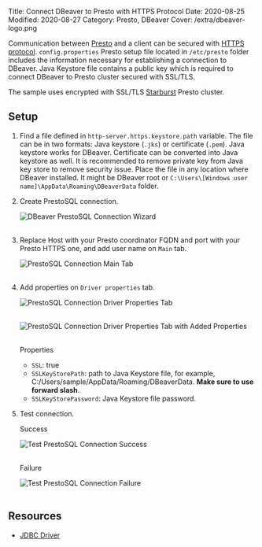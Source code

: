 Title: Connect DBeaver to Presto with HTTPS Protocol
Date: 2020-08-25
Modified: 2020-08-27
Category: Presto, DBeaver
Cover: /extra/dbeaver-logo.png

Communication between [Presto](https://prestodb.io/) and a client can be secured with [HTTPS protocol](https://prestodb.io/docs/current/security/internal-communication.html). `config.properties` Presto setup file located in `/etc/presto` folder includes the information necessary for establishing a connection to DBeaver. Java Keystore file contains a public key which is required to connect DBeaver to Presto cluster secured with SSL/TLS. 

The sample uses encrypted with SSL/TLS [Starburst](https://www.starburstdata.com/) Presto cluster.

## Setup

1. Find a file defined in `http-server.https.keystore.path` variable. The file can be in two formats: Java keystore (`.jks`) or certificate (`.pem`). Java keystore works for DBeaver. Certificate can be converted into Java keystore as well. It is recommended to remove private key from Java key store to remove security issue. Place the file in any location where DBeaver installed. It might be DBeaver root or `C:\Users\[Windows user name]\AppData\Roaming\DBeaverData` folder. 

2. Create PrestoSQL connection.

    ![DBeaver PrestoSQL Connection Wizard]({static}/images/connect-dbeaver-presto-https-protocol/dbeaver-prestosql-connection-wizard.png)</br></br>

3. Replace Host with your Presto coordinator FQDN and port with your Presto HTTPS one, and add user name on `Main` tab.

    ![PrestoSQL Connection Main Tab]({static}/images/connect-dbeaver-presto-https-protocol/prestosql-connection-main-tab.png)</br></br>

4. Add properties on `Driver properties` tab.

    ![PrestoSQL Connection Driver Properties Tab]({static}/images/connect-dbeaver-presto-https-protocol/prestosql-connection-driver-properties-tab.png)</br></br>

    ![PrestoSQL Connection Driver Properties Tab with Added Properties]({static}/images/connect-dbeaver-presto-https-protocol/prestosql-connection-driver-properties-tab-with-properties.png)</br></br>

    Properties

    * `SSL`: true
    * `SSLKeyStorePath`: path to Java Keystore file, for example, C:/Users/sample/AppData/Roaming/DBeaverData. **Make sure to use forward slash**.
    * `SSLKeyStorePassword`: Java Keystore file password.

5. Test connection.

    Success

    ![Test PrestoSQL Connection Success]({static}/images/connect-dbeaver-presto-https-protocol/test-prestosql-connection-success.png)</br></br>

    Failure

    ![Test PrestoSQL Connection Failure]({static}/images/connect-dbeaver-presto-https-protocol/test-prestosql-connection-failure.png)</br></br>

## Resources

* [JDBC Driver](https://prestosql.io/docs/current/installation/jdbc.html)
